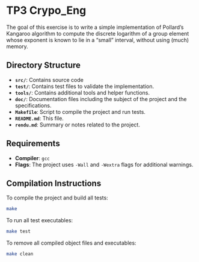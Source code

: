 # TP3 Crypo_Eng

The goal of this exercise is to write a simple implementation of Pollard’s Kangaroo algorithm to compute the discrete logarithm of a group element whose exponent is known to lie in a “small” interval, without using (much) memory.

## Directory Structure

- **`src/`**: Contains source code
- **`test/`**: Contains test files to validate the implementation.
- **`tools/`**: Contains additional tools and helper functions.
- **`doc/`**: Documentation files including the subject of the project and the specifications.
- **`Makefile`**: Script to compile the project and run tests.
- **`README.md`**: This file.
- **`rendu.md`**: Summary or notes related to the project.

## Requirements

- **Compiler**: `gcc`
- **Flags**: The project uses `-Wall` and `-Wextra` flags for additional warnings.

## Compilation Instructions

To compile the project and build all tests:

```bash
make
```

To run all test executables:

```bash
make test
```

To remove all compiled object files and executables:

```bash
make clean
```
